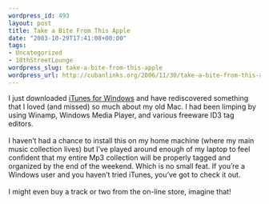 ```yaml
--- 
wordpress_id: 493
layout: post
title: Take a Bite From This Apple
date: "2003-10-29T17:41:08+00:00"
tags: 
- Uncategorized
- 18thStreetLounge
wordpress_slug: take-a-bite-from-this-apple
wordpress_url: http://cubanlinks.org/2006/11/30/take-a-bite-from-this-apple
---
```

<p>I just downloaded <a href="http://www.apple.com/itunes/">iTunes for Windows</a> and have rediscovered something that I loved (and missed) so much about my old Mac.  I had been limping by using Winamp, Windows Media Player, and various freeware <span class="caps">ID3</span> tag editors.
<br/><br/>
I haven&#8217;t had a chance to install this on my home machine (where my main music collection lives) but I&#8217;ve played around enough of my laptop to feel confident that my entire Mp3 collection will be properly tagged and organized by the end of the weekend.  Which is no small feat.  If you&#8217;re a Windows user and you haven&#8217;t tried iTunes, you&#8217;ve got to check it out.
<br/><br/>
I might even buy a track or two from the on-line store, imagine that!</p>
